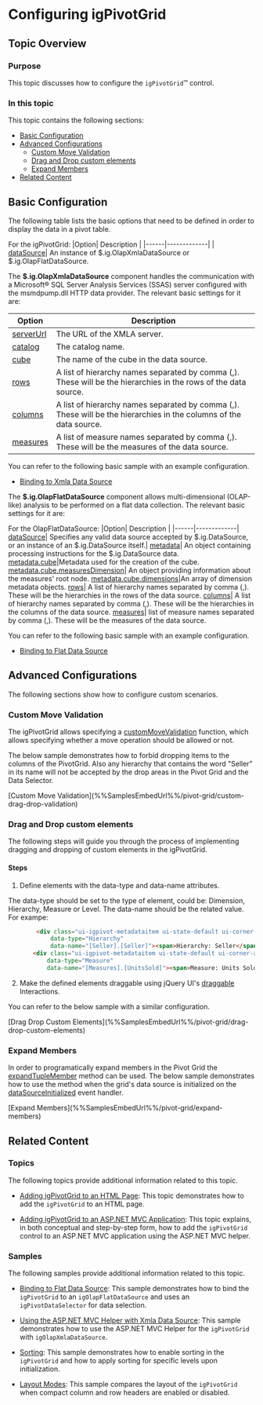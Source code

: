 ﻿<!--
|metadata|
{
    "fileName": "igpivotgrid-configuration",
    "controlName": "igPivotGrid",
    "tags": ["Getting Started, "Configuring","Pivot Grid"]
}
|metadata|
-->

# Configuring igPivotGrid



## Topic Overview

### Purpose

This topic discusses how to configure the `igPivotGrid`™ control.

### In this topic
This topic contains the following sections:
-   [Basic Configuration](#basic)
-   [Advanced Configurations](#advanced)
    - [Custom Move Validation](#custom-move-validation)
    - [Drag and Drop custom elements](#custom-drag-drop)
    - [Expand Members](#expand)
-   [Related Content](#related-content)

## <a id='basic'></a>  Basic Configuration

The following table lists the basic options that need to be defined in order to display the data in a pivot table.

For the igPivotGrid:
|Option| Description | 
|------|-------------|
| [dataSource](%%jQueryApiUrl%%/ui.igPivotGrid#options:dataSource)| An instance of $.ig.OlapXmlaDataSource or $.ig.OlapFlatDataSource.

The **$.ig.OlapXmlaDataSource** component handles the communication with a Microsoft® SQL Server Analysis Services (SSAS) server configured with the msmdpump.dll HTTP data provider. 
The relevant basic settings for it are:

|Option| Description | 
|------|-------------|
[serverUrl](%%jQueryApiUrl%%/ig.OlapXmlaDataSource#options:options.serverUrl)| The URL of the XMLA server.
[catalog](%%jQueryApiUrl%%/ig.OlapXmlaDataSource#options:options.catalog)| The catalog name.
[cube](%%jQueryApiUrl%%/ig.OlapXmlaDataSource#options:options.cube) | The name of the cube in the data source.
[rows](%%jQueryApiUrl%%/ig.OlapXmlaDataSource#options:options.rows) | A list of hierarchy names separated by comma (,). These will be the hierarchies in the rows of the data source.
[columns](%%jQueryApiUrl%%/ig.OlapXmlaDataSource#options:options.columns) | A list of hierarchy names separated by comma (,). These will be the hierarchies in the columns of the data source.
[measures](%%jQueryApiUrl%%/ig.OlapXmlaDataSource#options:options.measures) | A list of measure names separated by comma (,). These will be the measures of the data source.

You can refer to the following basic sample with an example configuration.
- [Binding to Xmla Data Source](%%SamplesUrl%%/pivot-grid/binding-to-xmla-data-source)

The **$.ig.OlapFlatDataSource** component allows multi-dimensional (OLAP-like) analysis to be performed on a flat data collection.
The relevant basic settings for it are:


For the OlapFlatDataSource:
|Option| Description | 
|------|-------------|
[dataSource](%%jQueryApiUrl%%/ig.OlapFlatDataSource#options:options.dataSource)| Specifies any valid data source accepted by $.ig.DataSource, or an instance of an $.ig.DataSource itself.|
[metadata](%%jQueryApiUrl%%/ig.OlapFlatDataSource#options:options.metadata)| An object containing processing instructions for the $.ig.DataSource data.
[metadata.cube](%%jQueryApiUrl%%/ig.OlapFlatDataSource#options:options.cube)|Metadata used for the creation of the cube.
[metadata.cube.measuresDimension](%%jQueryApiUrl%%/ig.OlapFlatDataSource#options:options.cube)| An object providing information about the measures' root node.
[metadata.cube.dimensions](%%jQueryApiUrl%%/ig.OlapFlatDataSource#options:options.dimensions)|An array of dimension metadata objects.
[rows](%%jQueryApiUrl%%/ig.OlapFlatDataSource#options:options.rows)| A list of hierarchy names separated by comma (,). These will be the hierarchies in the rows of the data source.
[columns](%%jQueryApiUrl%%/ig.OlapFlatDataSource#options:options.columns)| A list of hierarchy names separated by comma (,). These will be the hierarchies in the columns of the data source.
[measures](%%jQueryApiUrl%%/ig.OlapFlatDataSource#options:options.measures)|  list of measure names separated by comma (,). These will be the measures of the data source.

You can refer to the following basic sample with an example configuration.
- [Binding to Flat Data Source](%%SamplesUrl%%/pivot-grid/binding-to-flat-data-source)

## <a id='advanced'></a>  Advanced Configurations

The following sections show how to configure custom scenarios.

### <a id='custom-move-validation'></a> Custom Move Validation

The igPivotGrid allows specifying a [customMoveValidation](%%jQueryApiUrl%%/ui.igPivotGrid#options:customMoveValidation) function, which allows specifying whether a move operation should be allowed or not.

The below sample demonstrates how to forbid dropping items to the columns of the PivotGrid. Also any hierarchy that contains the word "Seller" in its name will not be accepted by the drop areas in the Pivot Grid and the Data Selector.

<div class="embed-sample">
   [Custom Move Validation](%%SamplesEmbedUrl%%/pivot-grid/custom-drag-drop-validation)
</div>

### <a id='custom-drag-drop'></a> Drag and Drop custom elements

The following steps will guide you through the process of implementing dragging and dropping of custom elements in the igPivotGrid.

#### Steps
1. Define elements with the data-type and data-name attributes.

 The data-type should be set to the type of element, could be: Dimension, Hierarchy, Measure or Level. The data-name should be the related value.
 For exampe:

 ```html
         <div class="ui-igpivot-metadataitem ui-state-default ui-corner-all custom-draggable"
             data-type="Hierarchy"
             data-name="[Seller].[Seller]"><span>Hierarchy: Seller</span></div>
        <div class="ui-igpivot-metadataitem ui-state-default ui-corner-all custom-draggable"
            data-type="Measure"
            data-name="[Measures].[UnitsSold]"><span>Measure: Units Sold</span></div>
 ```

2. Make the defined elements draggable using jQuery UI's [draggable](https://jqueryui.com/draggable/) Interactions.

You can refer to the below sample with a similar configuration.

<div class="embed-sample">
   [Drag Drop Custom Elements](%%SamplesEmbedUrl%%/pivot-grid/drag-drop-custom-elements)
</div>

### <a id='expand'></a> Expand Members

In order to programatically expand members in the Pivot Grid the [expandTupleMember](%%jQueryApiUrl%%/ui.igPivotGrid#methods:expandTupleMember) method can be used.
The below sample demonstrates how to use the method when the grid's data source is initialized on the [dataSourceInitialized](%%jQueryApiUrl%%/ui.igPivotGrid#events:dataSourceInitialized) event handler.

<div class="embed-sample">
   [Expand Members](%%SamplesEmbedUrl%%/pivot-grid/expand-members)
</div>


## <a id="related-content"></a> Related Content

### <a id="topics"></a>Topics

The following topics provide additional information related to this topic.

- [Adding igPivotGrid to an HTML Page](igPivotGrid-Adding-to-an-HTML-Page.html): This topic demonstrates how to add the `igPivotGrid` to an HTML page.

- [Adding igPivotGrid to an ASP.NET MVC Application](igPivotGrid-Adding-Using-the-MVC-Helper.html): This topic explains, in both conceptual and step-by-step form, how to add the `igPivotGrid` control to an ASP.NET MVC application using the ASP.NET MVC helper.

### <a id="samples"></a>Samples

The following samples provide additional information related to this topic.

- [Binding to Flat Data Source](%%SamplesUrl%%/pivot-grid/binding-to-flat-data-source): This sample demonstrates how to bind the `igPivotGrid` to an `igOlapFlatDataSource` and uses an `igPivotDataSelector` for data selection.

- [Using the ASP.NET MVC Helper with Xmla Data Source](%%SamplesUrl%%/pivot-grid/using-the-asp-net-mvc-helper-with-xmla-data-source): This sample demonstrates how to use the ASP.NET MVC Helper for the `igPivotGrid` with `igOlapXmlaDataSource`.

- [Sorting](%%SamplesUrl%%/pivot-grid/sorting): This sample demonstrates how to enable sorting in the `igPivotGrid` and how to apply sorting for specific levels upon initialization.

- [Layout Modes](%%SamplesUrl%%/pivot-grid/layout-modes): This sample compares the layout of the `igPivotGrid` when compact column and row headers are enabled or disabled.





 

 


